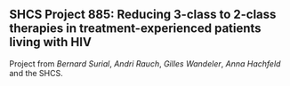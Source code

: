 ## SHCS Project 885: Reducing 3-class to 2-class therapies in treatment-experienced patients living with HIV

Project from *Bernard Surial*, *Andri Rauch*, *Gilles Wandeler*, *Anna Hachfeld* and the SHCS.
